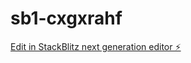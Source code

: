 # sb1-cxgxrahf

[Edit in StackBlitz next generation editor ⚡️](https://stackblitz.com/~/github.com/gulbazaur/sb1-cxgxrahf)